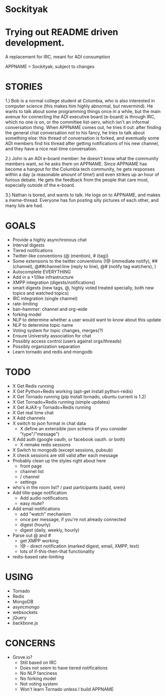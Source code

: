 Sockityak
================================================================================
Trying out README driven development.
================================================================================

A replacement for IRC, meant for ADI consumption

APPNAME = Sockityak; subject to changes

STORIES
================================================================================

1.) Bob is a normal college student at Columbia, who is also
interested in computer science (this makes him highly abnormal, but
nevermind). He wants to talk about some programming things once in a
while, but the main avenue for connecting the ADI executive board
(e-board) is through IRC, which no one is on, or the committee
list-serv, which isn't an informal conversation thing. When APPNAME
comes out, he tries it out: after finding the general chat
conversation not to his fancy, he tries to talk about something else:
this thread of conversation is forked, and eventually some ADI members
find his thread after getting notifications of his new channel, and
they have a nice real-time conversation.

2.) John is an ADI e-board member: he doesn't know what the community
members want, so he asks them on APPNAME. Since APPNAME has become a
hangout for the Columbia tech community, he gets responses within a
day (a reasonable amount of time!) and even strikes up an hour of
furious debate. He gets the feedback from the people that care most,
especially outside of the e-board.

3.) Nathan is bored, and wants to talk. He logs on to APPNAME, and
makes a meme-thread. Everyone has fun posting silly pictures of each
other, and many lols are had.

GOALS
================================================================================
 - Provide a highly asynchronous chat
 - Interval digests
 - Tiered notifications
 - Twitter-like conventions (@ (mention), # (tag))
 - Some extensions to the twitter conventions
   (!@ (immediate notify), ## (channel), @##channel:line (reply to line),
    @# (notify tag watchers), )
 - Autocomplete EVERYTHING
 - Add in a +1/like infrastructure
 - XMPP integration (digests/notifications)
 - smart digests (new tags, @, highly voted treated specially,
   both new topics and watched topics)
 - IRC integration (single channel)
 - rate-limiting
 - ban-hammer: channel and org-wide
 - forking model
 - NLP to determine whether a user would want to know about this update
 - NLP to determine topic name
 - Voting system for topic changes, merges(?)
 - Ensure University association for chat
 - Possibly access control (users against orgs/threads)
 - Possibly organization separation
 - Learn tornado and redis and mongodb

TODO
================================================================================
 - X Get Redis running
 - X Get Python+Redis working (apt-get install python-redis)
 - X Get Tornado running (pip install tornado, ubuntu current is 1.2)
 - X Get Tornado+Redis running (simple updates)
 - X Get AJAX-y Tornado+Redis running
 - X Get real time chat
 - X Add channels
 - X switch to json format in chat data
   - X define an extensible json schema (if you consider "type"/"message")
 - X Add auth (google oauth, or facebook oauth. or both)
   - X remake redis sessions
 - X Switch to mongodb (except sessions, pubsub)
 - X check sessions are still valid after each message
 - Probably clean up the styles right about here
   - front page
   - channel list
   - / channel
   - settings
 - who's in the room list? / past participants (sadd, srem)
 - Add title-page notification
   - Add audio notifications
   - easy mute?
 - Add email notifications
   - add "watch" mechanism
   - once per message, if you're not already connected
   - digest (hourly)
   - digest (daily, weekly, hourly)
 - Parse out @ and #
   - get XMPP working
   - !@ - direct notification (marked digest, email, XMPP, text)
   - lots of if-this-then-that functionality
 - redis-based rate-limiting

USING
================================================================================
 - Tornado
 - Redis
 - MongoDB
 - asyncmongo
 - websockets
 - jQuery
 - backbone.js

CONCERNS
================================================================================
 - Grove.io?
   - Still based on IRC
   - Does not seem to have tiered notifications
   - No NLP fanciness
   - No forking model
   - Not voting system
   - Won't learn Tornado unless I build APPNAME
